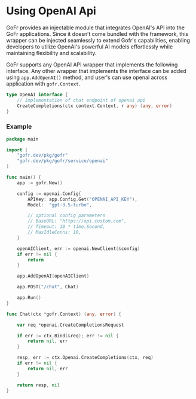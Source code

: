 # Using OpenAI Api

GoFr provides an injectable module that integrates OpenAI's API into the GoFr applications. Since it doesn’t come bundled with the framework, this wrapper can be injected seamlessly to extend Gofr's capabilities, enabling developers to utilize OpenAI's powerful AI models effortlessly while maintaining flexibility and scalability.

GoFr supports any OpenAI API wrapper that implements the following interface. Any other wrapper that implements the interface can be added using `app.AddOpenAI()` method, and user's can use openai across application with `gofr.Context`.

```go
type OpenAI interface {
	// implementation of chat endpoint of openai api
	CreateCompletions(ctx context.Context, r any) (any, error)
}
```

### Example
```go
package main

import (
	"gofr.dev/pkg/gofr"
	"gofr.dev/pkg/gofr/service/openai"
)

func main() {
	app := gofr.New()

	config := openai.Config{
		APIKey: app.Config.Get("OPENAI_API_KEY"),
		Model:  "gpt-3.5-turbo",

		// optional config parameters
		// BaseURL: "https://api.custom.com",
		// Timeout: 10 * time.Second,
		// MaxIdleConns: 10,
	}

	openAIClient, err := openai.NewClient(&config)
	if err != nil {
		return
	}

	app.AddOpenAI(openAIClient)

	app.POST("/chat", Chat)

	app.Run()
}

func Chat(ctx *gofr.Context) (any, error) {

	var req *openai.CreateCompletionsRequest

	if err := ctx.Bind(&req); err != nil {
		return nil, err
	}

	resp, err := ctx.Openai.CreateCompletions(ctx, req)
	if err != nil {
		return nil, err
	}

	return resp, nil
}
```

